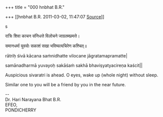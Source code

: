 +++
title = "000 hnbhat B.R."

+++
[[hnbhat B.R.	2011-03-02, 11:47:07 [Source](https://groups.google.com/g/samskrita/c/08I17mDvW0o)]]



s  

रात्रिः शिवा काचन संनिधत्ते विलोचने जाग्रतमप्रमत्ते।

समानधर्मा युवयोः सकाशं सखा भविष्यत्यचिरेण कश्चित्॥

rātriḥ śivā kācana saṁnidhatte vilocane jāgratamapramatte\|

samānadharmā yuvayoḥ sakāśaṁ sakhā bhaviṣyatyacireṇa kaścit\|\|

  

Auspicious sivaratri is ahead. O eyes, wake up (whole night) without sleep.

Similar one to you will be a friend by you in the near future.

--  
Dr. Hari Narayana Bhat B.R.  
EFEO,  
PONDICHERRY  

